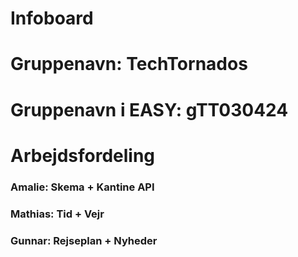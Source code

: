 # Infoboard
# Gruppenavn: TechTornados
# Gruppenavn i EASY: gTT030424

# Arbejdsfordeling
### Amalie: Skema + Kantine API
### Mathias: Tid + Vejr
### Gunnar: Rejseplan + Nyheder

